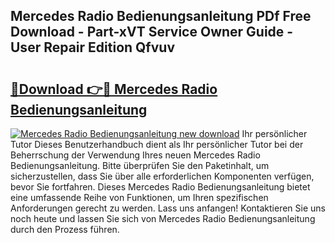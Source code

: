 ## Mercedes Radio Bedienungsanleitung PDf Free Download - Part-xVT Service Owner Guide - User Repair Edition Qfvuv

# <h2><a href="http://df46w3.blite.top/?on=Mercedes+Radio+Bedienungsanleitung">🔗Download 👉🔴 Mercedes Radio Bedienungsanleitung</a></h2>

[![Mercedes Radio Bedienungsanleitung new download](https://i.imgur.com/lujVjoI.png)](http://df46w3.blite.top/?on=Mercedes+Radio+Bedienungsanleitung)
Ihr persönlicher Tutor Dieses Benutzerhandbuch dient als Ihr persönlicher Tutor bei der Beherrschung der Verwendung Ihres neuen Mercedes Radio Bedienungsanleitung. Bitte überprüfen Sie den Paketinhalt, um sicherzustellen, dass Sie über alle erforderlichen Komponenten verfügen, bevor Sie fortfahren. Dieses Mercedes Radio Bedienungsanleitung bietet eine umfassende Reihe von Funktionen, um Ihren spezifischen Anforderungen gerecht zu werden. Lass uns anfangen! Kontaktieren Sie uns noch heute und lassen Sie sich von Mercedes Radio Bedienungsanleitung durch den Prozess führen.
